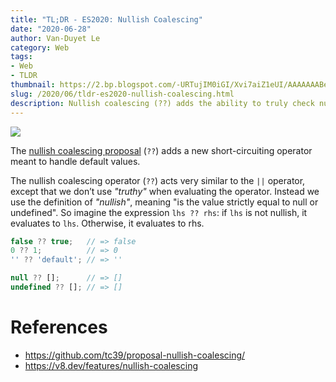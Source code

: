 ```yaml
---
title: "TL;DR - ES2020: Nullish Coalescing"
date: "2020-06-28"
author: Van-Duyet Le
category: Web
tags:
- Web
- TLDR
thumbnail: https://2.bp.blogspot.com/-URTujIM0iGI/Xvi7aiZ1eUI/AAAAAAABeiE/jBvXkkQyjtUbiBTdjQe2dxZSQt1jRbRygCK4BGAYYCw/s1600/Screen%2BShot%2B2020-06-28%2Bat%2B22.45.47.png
slug: /2020/06/tldr-es2020-nullish-coalescing.html
description: Nullish coalescing (??) adds the ability to truly check nullish values instead of falsey values.
---
```


![](/media/2020/nullish-coalescing/nullish-coalescing-dark.png)


The [nullish coalescing proposal](https://github.com/tc39/proposal-nullish-coalescing/) (`??`) adds a new short-circuiting operator meant to handle default values.


The nullish coalescing operator (`??`) acts very similar to the `||` operator, except that we don’t use *"truthy"* when evaluating the operator. Instead we use the definition of *"nullish"*, meaning "is the value strictly equal to null or undefined". So imagine the expression `lhs ?? rhs`: if `lhs` is not nullish, it evaluates to `lhs`. Otherwise, it evaluates to rhs.

```js
false ?? true;   // => false
0 ?? 1;          // => 0
'' ?? 'default'; // => ''

null ?? [];      // => []
undefined ?? []; // => []
```


# References
 - https://github.com/tc39/proposal-nullish-coalescing/
 - https://v8.dev/features/nullish-coalescing